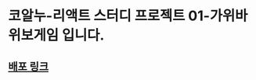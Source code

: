 # 코알누-리액트 스터디 프로젝트 01-가위바위보게임 입니다.

## <a href="https://ysy-noo-rockpaperscissors.netlify.app" traget="_blink">배포 링크</a>

